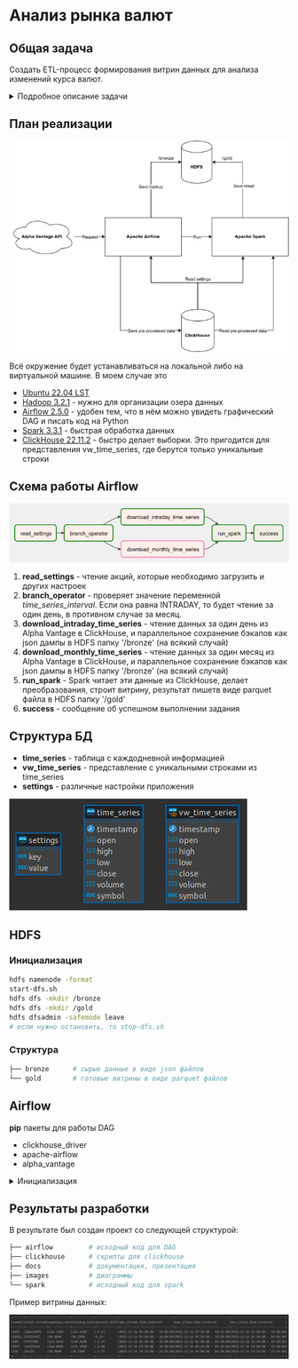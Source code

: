 # Анализ рынка валют

## Общая задача
Создать ETL-процесс формирования витрин данных для анализа изменений курса валют.

<details>
  <summary>Подробное описание задачи</summary>

Разработать скрипты загрузки данных в 2-х режимах:
- Инициализирующий – загрузка полного слепка данных источника
- Инкрементальный – загрузка дельты данных за прошедшие сутки

Организовать правильную структуру хранения данных

- Сырой слой данных
- Промежуточный слой
- Слой витрин

В качестве результата работы программного продукта необходимо написать скрипт, который формирует витрину данных следующего содержания

- Название валюты
- Суммарный объем торгов за последние сутки
- Курс валюты на момент открытия торгов для данных суток
- Курс валюты на момент закрытия торгов для данных суток
- Разница(в %) курса с момента открытия до момента закрытия торгов для данных суток
- Минимальный временной интервал, на котором был зафиксирован самый крупный объем торгов для данных суток
- Минимальный временной интервал, на котором был зафиксирован максимальный курс для данных суток
- Минимальный временной интервал, на котором был зафиксирован минимальный курс торгов для данных суток

**Дополнение**:

В качестве основы витрины необходимо выбрать 5-10 различных валют или акций компаний.

**Источники**:

https://www.alphavantage.co/
</details>



## План реализации

![График1](images/diagram.drawio.png)

Всё окружение будет устанавливаться на локальной либо на виртуальной машине. В моем случае это

- [Ubuntu 22.04 LST](https://ubuntu.com/tutorials/install-ubuntu-desktop#1-overview)
- [Hadoop 3.2.1](https://hadoop.apache.org/docs/stable/hadoop-project-dist/hadoop-common/SingleCluster.html#Pseudo-Distributed_Operation) - нужно для организации озера данных
- [Airflow 2.5.0](https://airflow.apache.org/docs/apache-airflow/stable/start.html) - удобен тем, что в нём можно увидеть графический DAG и писать код на Python
- [Spark 3.3.1](https://spark.apache.org/downloads.html) - быстрая обработка данных
- [ClickHouse 22.11.2](./clickhouse) - быстро делает выборки. Это пригодится для представления vw_time_series, где берутся только уникальные строки

## Схема работы Airflow

![График1](images/dag.png)

1. **read_settings** - чтение акций, которые необходимо загрузить и других настроек
1. **branch_operator** - проверяет значение переменной *time_series_interval*. Если она равна INTRADAY, то будет чтение за один день, в противном случае за месяц.
1. **download_intraday_time_series** - чтение данных за один день из Alpha Vantage в ClickHouse, и параллельное сохранение бэкапов как json дампы в HDFS папку '/bronze' (на всякий случай)
1. **download_monthly_time_series** - чтение данных за один месяц из Alpha Vantage в ClickHouse, и параллельное сохранение бэкапов как json дампы в HDFS папку '/bronze' (на всякий случай)
1. **run_spark** - Spark читает эти данные из ClickHouse, делает преобразования, строит витрину, результат пишетв виде parquet файла в HDFS папку '/gold'
1. **success** - сообщение об успешном выполнении задания


## Структура БД
- **time_series** - таблица с каждодневной информацией
- **vw_time_series** - представление с уникальными строками из time_series
- **settings** - различные настройки приложения

![График1](images/er.png)


## HDFS

### Инициализация

```bash
hdfs namenode -format
start-dfs.sh
hdfs dfs -mkdir /bronze
hdfs dfs -mkdir /gold
hdfs dfsadmin -safemode leave  
# если нужно остановить, то stop-dfs.sh
```

### Структура

```bash
├── bronze      # сырые данные в виде json файлов
└── gold        # готовые витрины в виде parquet файлов
```


## Airflow

**pip** пакеты для работы DAG
- clickhouse_driver
- apache-airflow
- alpha_vantage

<details>
  <summary>Инициализация</summary>

```bash
# Airflow needs a home. `~/airflow` is the default, but you can put it
# somewhere else if you prefer (optional)
export AIRFLOW_HOME=~/airflow

# Install Airflow using the constraints file
AIRFLOW_VERSION=2.5.0
PYTHON_VERSION="$(python --version | cut -d " " -f 2 | cut -d "." -f 1-2)"
# For example: 3.7
CONSTRAINT_URL="https://raw.githubusercontent.com/apache/airflow/constraints-${AIRFLOW_VERSION}/constraints-${PYTHON_VERSION}.txt"
# For example: https://raw.githubusercontent.com/apache/airflow/constraints-2.5.0/constraints-3.7.txt
pip install "apache-airflow==${AIRFLOW_VERSION}" --constraint "${CONSTRAINT_URL}"

# set your key
export ALPHAVANTAGE_KEY=...

# The Standalone command will initialise the database, make a user,
# and start all components for you.
airflow standalone

# Visit localhost:8080 in the browser and use the admin account details
# shown on the terminal to login.
# Enable the example_bash_operator dag in the home page
```
</details>

## Результаты разработки

В результате был создан проект со следующей структурой:

```bash
├── airflow         # исходный код для DAG
├── clickhouse      # скрипты для clickhouse
├── docs            # документация, презентация
├── images          # диаграммы
└── spark           # исходный код для spark
```
Пример витрины данных:

![График1](images/result.png)

